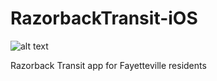 # RazorbackTransit-iOS

![alt text](https://github.com/apbeers/RazorbackTransit-iOS/blob/develop/assets/FeatureGraphic.png)

Razorback Transit app for Fayetteville residents
